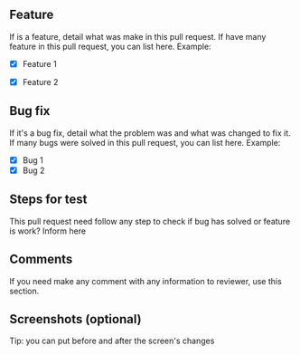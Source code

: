 ## Feature
If is a feature, detail what was make in this pull request.
If have many feature in this pull request, you can list here. Example:
- [x] Feature 1
- [x] Feature 2
  

## Bug fix
If it's a bug fix, detail what the problem was and what was changed to fix it.
If many bugs were solved in this pull request, you can list here. Example:
- [x] Bug 1
- [x] Bug 2

## Steps for test
This pull request need follow any step to check if bug has solved or feature is work? Inform here

## Comments
If you need make any comment with any information to reviewer, use this section.

## Screenshots (optional)
Tip: you can put before and after the screen's changes 